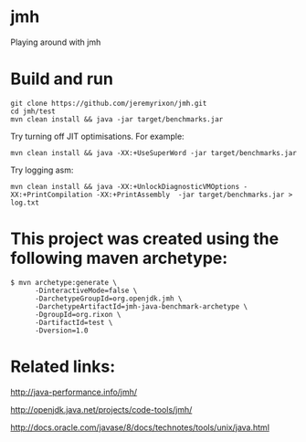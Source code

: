 # jmh
Playing around with jmh

# Build and run

    git clone https://github.com/jeremyrixon/jmh.git
    cd jmh/test
    mvn clean install && java -jar target/benchmarks.jar

Try turning off JIT optimisations. For example:

    mvn clean install && java -XX:+UseSuperWord -jar target/benchmarks.jar

Try logging asm:
    
    mvn clean install && java -XX:+UnlockDiagnosticVMOptions -XX:+PrintCompilation -XX:+PrintAssembly  -jar target/benchmarks.jar > log.txt

# This project was created using the following maven archetype:

    $ mvn archetype:generate \
          -DinteractiveMode=false \
          -DarchetypeGroupId=org.openjdk.jmh \
          -DarchetypeArtifactId=jmh-java-benchmark-archetype \
          -DgroupId=org.rixon \
          -DartifactId=test \
          -Dversion=1.0


# Related links:

http://java-performance.info/jmh/

http://openjdk.java.net/projects/code-tools/jmh/

http://docs.oracle.com/javase/8/docs/technotes/tools/unix/java.html

